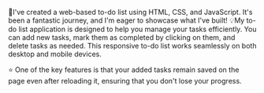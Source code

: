 🎉I've created a web-based to-do list using HTML, CSS, and JavaScript. It's been a fantastic journey, and I'm eager to showcase what I've built!
💡My to-do list application is designed to help you manage your tasks efficiently. You can add new tasks, mark them as completed by clicking on them, and delete tasks as needed. This responsive to-do list works seamlessly on both desktop and mobile devices.

⭐ One of the key features is that your added tasks remain saved on the page even after reloading it, ensuring that you don't lose your progress.
